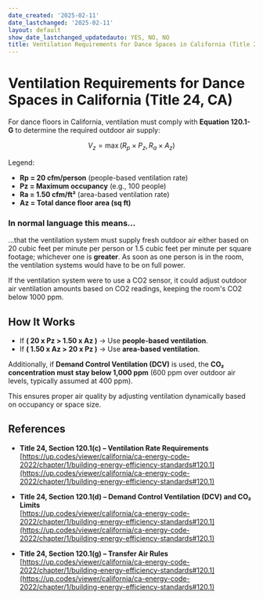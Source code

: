 ```yaml
---
date_created: '2025-02-11'
date_lastchanged: '2025-02-11'
layout: default
show_date_lastchanged_updatedauto: YES, NO, NO
title: Ventilation Requirements for Dance Spaces in California (Title 24, CA)
---
```

# Ventilation Requirements for Dance Spaces in California (Title 24, CA)

For dance floors in California, ventilation must comply with **Equation 120.1-G** to determine the required outdoor air supply:

$$
V_z = \max(R_p \times P_z, R_a \times A_z)
$$

Legend:  
- **Rp = 20 cfm/person** (people-based ventilation rate)  
- **Pz = Maximum occupancy** (e.g., 100 people)  
- **Ra = 1.50 cfm/ft²** (area-based ventilation rate)  
- **Az = Total dance floor area (sq ft)**  

### In normal language this means...
...that the ventilation system must supply fresh outdoor air either based on 20 cubic feet per minute per person or 1.5 cubic feet per minute per square footage; whichever one is **greater**. As soon as one person is in the room, the ventilation systems would have to be on full power. 

If the ventilation system were to use a CO2 sensor, it could adjust outdoor air ventilation amounts based on CO2 readings, keeping the room's CO2 below 1000 ppm. 

## How It Works  
- If **\( 20 x Pz > 1.50 x Az \)** → Use **people-based ventilation**.  
- If **\( 1.50 x Az > 20 x Pz \)** → Use **area-based ventilation**.  

Additionally, if **Demand Control Ventilation (DCV)** is used, the **CO₂ concentration must stay below 1,000 ppm** (600 ppm over outdoor air levels, typically assumed at 400 ppm).  

This ensures proper air quality by adjusting ventilation dynamically based on occupancy or space size.


## References

- **Title 24, Section 120.1(c) – Ventilation Rate Requirements**  
  [https://up.codes/viewer/california/ca-energy-code-2022/chapter/1/building-energy-efficiency-standards#120.1](https://up.codes/viewer/california/ca-energy-code-2022/chapter/1/building-energy-efficiency-standards#120.1)

- **Title 24, Section 120.1(d) – Demand Control Ventilation (DCV) and CO₂ Limits**  
  [https://up.codes/viewer/california/ca-energy-code-2022/chapter/1/building-energy-efficiency-standards#120.1](https://up.codes/viewer/california/ca-energy-code-2022/chapter/1/building-energy-efficiency-standards#120.1)

- **Title 24, Section 120.1(g) – Transfer Air Rules**  
  [https://up.codes/viewer/california/ca-energy-code-2022/chapter/1/building-energy-efficiency-standards#120.1](https://up.codes/viewer/california/ca-energy-code-2022/chapter/1/building-energy-efficiency-standards#120.1)
